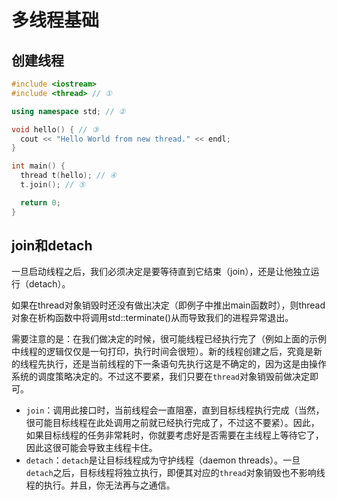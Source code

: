 # 多线程基础

## 创建线程

```c++
#include <iostream>
#include <thread> // ①

using namespace std; // ②

void hello() { // ③
  cout << "Hello World from new thread." << endl;
}

int main() {
  thread t(hello); // ④
  t.join(); // ⑤

  return 0;
}
```

## join和detach

一旦启动线程之后，我们必须决定是要等待直到它结束（join），还是让他独立运行（detach）。

如果在thread对象销毁时还没有做出决定（即例子中推出main函数时），则thread对象在析构函数中将调用std::terminate()从而导致我们的进程异常退出。

需要注意的是：在我们做决定的时候，很可能线程已经执行完了（例如上面的示例中线程的逻辑仅仅是一句打印，执行时间会很短）。新的线程创建之后，究竟是新的线程先执行，还是当前线程的下一条语句先执行这是不确定的，因为这是由操作系统的调度策略决定的。不过这不要紧，我们只要在`thread`对象销毁前做决定即可。

- `join`：调用此接口时，当前线程会一直阻塞，直到目标线程执行完成（当然，很可能目标线程在此处调用之前就已经执行完成了，不过这不要紧）。因此，如果目标线程的任务非常耗时，你就要考虑好是否需要在主线程上等待它了，因此这很可能会导致主线程卡住。
- `detach`：`detach`是让目标线程成为守护线程（daemon threads）。一旦`detach`之后，目标线程将独立执行，即便其对应的`thread`对象销毁也不影响线程的执行。并且，你无法再与之通信。





















































